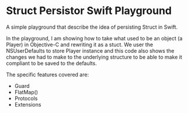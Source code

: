 # Struct Persistor Swift Playground
A simple playground that describe the idea of persisting Struct in Swift.

In the playground, I am showing how to take what used to be an object (a Player) in Objective-C and rewriting it as a stuct. We user the NSUserDefaults to store Player instance and this code also shows the changes we had to make to the underlying structure to be able to make it compliant to be saved to the defaults.

The specific features covered are:
- Guard
- FlatMap()
- Protocols
- Extensions
